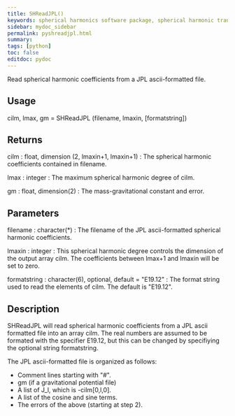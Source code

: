 ```yaml
---
title: SHReadJPL()
keywords: spherical harmonics software package, spherical harmonic transform, legendre functions, multitaper spectral analysis, Python, gravity, magnetic field
sidebar: mydoc_sidebar
permalink: pyshreadjpl.html
summary:
tags: [python]
toc: false
editdoc: pydoc
---
```


Read spherical harmonic coefficients from a JPL ascii-formatted file.

## Usage

cilm, lmax, gm = SHReadJPL (filename, lmaxin, [formatstring])

## Returns

cilm : float, dimension (2, lmaxin+1, lmaxin+1)
:   The spherical harmonic coefficients contained in filename.

lmax : integer
:   The maximum spherical harmonic degree of cilm.

gm : float, dimension(2)
:   The mass-gravitational constant and error.

## Parameters

filename : character(*)
:   The filename of the JPL ascii-formatted spherical harmonic coefficients.

lmaxin : integer
:   This spherical harmonic degree controls the dimension of the output array cilm. The coefficients between lmax+1 and lmaxin will be set to zero.

formatstring : character(6), optional, default = "E19.12"
:   The format string used to read the elements of cilm. The default is "E19.12".

## Description

SHReadJPL will read spherical harmonic coefficients from a JPL ascii formatted file into an array cilm. The real numbers are assumed to be formated with the specifier E19.12, but this can be changed by specifiying the optional string formatstring.

The JPL ascii-formatted file is organized as follows:

- Comment lines starting with "#".
- gm (if a gravitational potential file)
- A list of J_l, which is -cilm[0,l,0].
- A list of the cosine and sine terms.
- The errors of the above (starting at step 2).
